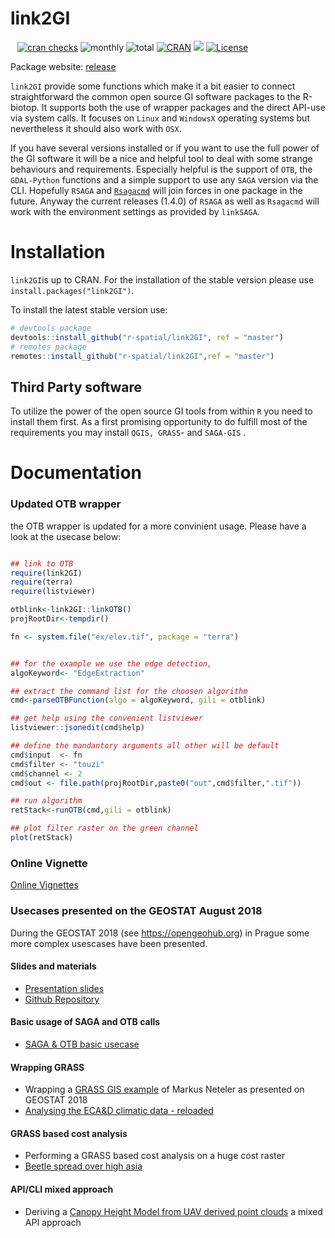 # link2GI
` `
[![cran
checks](https://badges.cranchecks.info/worst/link2GI.svg)](https://cran.r-project.org/web/checks/check_results_link2GI.html)
![monthly](https://cranlogs.r-pkg.org/badges/link2GI)
![total](https://cranlogs.r-pkg.org/badges/grand-total/link2GI)
[![CRAN](https://www.r-pkg.org/badges/version/link2GI?color=009999)](https://cran.r-project.org/package=link2GI)
[![](https://img.shields.io/github/stars/r-spatial/link2GI?style=flat)](https://github.com/r-spatial/link2GI)
[![License](https://img.shields.io/badge/license-GPL%20%28%3E=%203%29-lightgrey.svg?style=flat)](https://www.gnu.org/licenses/gpl-3.0.html)
` `

Package website: [release](https://r-spatial.github.io/link2GI/)

`link2GI` provide some functions which make it a bit easier to connect straightforward the common open source GI software packages to the R-biotop. It supports both the use of wrapper packages and the direct API-use via system calls. It focuses on `Linux` and `WindowsX` operating systems but nevertheless it should also work with `OSX`.



If you have several versions installed or if you want to use the full power of the GI software it will be a nice and helpful tool to deal with some strange behaviours and requirements. Especially helpful is the support of `OTB`, the `GDAL-Python` functions and a simple support to use any `SAGA` version via the CLI. Hopefully `RSAGA` and [`Rsagacmd`](https://github.com/stevenpawley/Rsagacmd) will join forces in one package in the future. Anyway the current releases (1.4.0) of  `RSAGA` as well as `Rsagacmd` will work with the environment settings as provided by `linkSAGA`.


# Installation

`link2GI`is up to CRAN. For the installation of the stable version please use `install.packages("link2GI")`. 

To install the  latest stable version use:
```r
# devtools package
devtools::install_github("r-spatial/link2GI", ref = "master")
# remotes package
remotes::install_github("r-spatial/link2GI",ref = "master")
```

## Third Party software
To utilize the power of the open source GI tools from within `R` you need to install  them first. As a first promising opportunity to do fulfill most of the requirements you may install `QGIS, GRASS`- and `SAGA-GIS` .

# Documentation

### Updated OTB wrapper

the OTB wrapper is updated for a more convinient usage. Please have a look at the usecase below:
  
```r

## link to OTB
require(link2GI)
require(terra)
require(listviewer)

otblink<-link2GI::linkOTB()
projRootDir<-tempdir()

fn <- system.file("ex/elev.tif", package = "terra")


## for the example we use the edge detection, 
algoKeyword<- "EdgeExtraction"

## extract the command list for the choosen algorithm 
cmd<-parseOTBFunction(algo = algoKeyword, gili = otblink)

## get help using the convenient listviewer
listviewer::jsonedit(cmd$help)

## define the mandantory arguments all other will be default
cmd$input  <- fn
cmd$filter <- "touzi"
cmd$channel <- 2
cmd$out <- file.path(projRootDir,paste0("out",cmd$filter,".tif"))

## run algorithm
retStack<-runOTB(cmd,gili = otblink)

## plot filter raster on the green channel
plot(retStack)
```


### Online Vignette

[Online Vignettes](https://r-spatial.github.io/link2GI/)


### Usecases presented on the GEOSTAT August 2018



During the GEOSTAT 2018 (see https://opengeohub.org) in Prague some more complex usescases have been presented.

#### Slides and materials
- [Presentation slides](https://gisma.github.io/link2gi2018/link2gi2018.html#1)
- [Github Repository](https://github.com/gisma/link2gi2018)

#### Basic usage of SAGA and OTB calls 
- [SAGA & OTB basic usecase](https://github.com/gisma/link2gi2018/blob/master/R/usecases/saga-otb/useCaseSAGA-OTB.R)
                        
#### Wrapping  GRASS 
- Wrapping a [GRASS GIS example](https://neteler.gitlab.io/grass-gis-analysis/02_grass-gis_ecad_analysis/) of Markus Neteler as presented on GEOSTAT 2018 
- [Analysing the ECA&D climatic data - reloaded](https://github.com/gisma/link2gi2018/blob/master/R/usecases/grass/useCaseGRASS-Neteler2018.R)
                        
#### GRASS based cost analysis
- Performing a GRASS based cost analysis on a huge cost raster 
- [Beetle spread over high asia](https://github.com/gisma/link2gi2018/blob/master/R/usecases/cost-analysis/useCaseBeetle.R)
                        
#### API/CLI mixed approach
- Deriving a [Canopy Height Model from UAV derived point clouds](https://github.com/gisma/link2gi2018/blob/master/R/usecases/uav-pc/useCaseCHM.R) a mixed API approach 
                        

